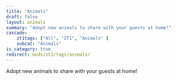 ```yaml
---
title: "Animals"
draft: false
layout: animals
summary: "Adopt new animals to share with your guests at home!"
cascade:
    zt1tags: ["All", "ZT1", "Animals" ]
    subcat: "Animals"
is_category: true
redirect: mods/zt1/tags/animals/
---
```


Adopt new animals to share with your guests at home!